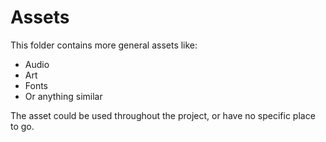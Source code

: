 # Assets

This folder contains more general assets like:

- Audio
- Art
- Fonts
- Or anything similar

The asset could be used throughout the project, or have no specific place to go.
